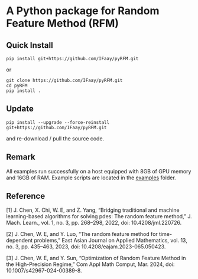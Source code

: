 # A Python package for Random Feature Method (RFM)

## Quick Install

```
pip install git+https://github.com/IFaay/pyRFM.git
```

or

```
git clone https://github.com/IFaay/pyRFM.git
cd pyRFM
pip install .
```

## Update

```
pip install --upgrade --force-reinstall git+https://github.com/IFaay/pyRFM.git
```

and re-download / pull the source code.

## Remark

All examples run successfully on a host equipped with 8GB of GPU memory and 16GB of RAM.
Example scripts are located in the [examples](https://github.com/IFaay/pyRFM/tree/master/examples) folder.

## Reference

[1] J. Chen, X. Chi, W. E, and Z. Yang, “Bridging traditional and machine learning-based algorithms for solving pdes:
The random feature method,” J. Mach. Learn., vol. 1, no. 3, pp. 268–298, 2022, doi: 10.4208/jml.220726.

[2] J. Chen, W. E, and Y. Luo, “The random feature method for time-dependent problems,” East Asian Journal on Applied
Mathematics, vol. 13, no. 3, pp. 435–463, 2023, doi: 10.4208/eajam.2023-065.050423.

[3] J. Chen, W. E, and Y. Sun, “Optimization of Random Feature Method in the High-Precision Regime,” Com Appl Math
Comput, Mar. 2024, doi: 10.1007/s42967-024-00389-8.

